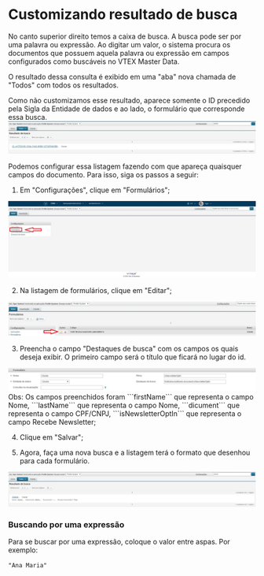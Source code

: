# Customizando resultado de busca

No canto superior direito temos a caixa de busca. A busca pode ser por uma palavra ou expressão.
Ao digitar um valor, o sistema procura os documentos que possuem aquela palavra ou expressão em campos configurados como buscáveis no VTEX Master Data.

O resultado dessa consulta é exibido em uma "aba" nova chamada de "Todos" com todos os resultados.

Como não customizamos esse resultado, aparece somente o ID precedido pela Sigla da Entidade de dados e ao lado, o formulário que corresponde essa busca.
<a href="../img/form-sheet-search-1.jpg" target="\_blank">
<img src="../img/form-sheet-search-1.jpg" alt="" />
</a>

Podemos configurar essa listagem fazendo com que apareça quaisquer campos do documento. Para isso, siga os passos a seguir:

1. Em "Configurações", clique em "Formulários";
<a href="../img/config-2.jpg" target="\_blank">
<img src="../img/config-2.jpg" alt="" />
</a>

2. Na listagem de formulários, clique em "Editar";
<a href="../img/form-edit-update-1.jpg" target="\_blank">
<img src="../img/form-edit-update-1.jpg" alt="" />
</a>

3. Preencha o campo "Destaques de busca" com os campos os quais deseja exibir. O primeiro campo será o título que ficará no lugar do id.
<a href="../img/form-edit-search-1.jpg" target="\_blank">
<img src="../img/form-edit-search-1.jpg" alt="" />
</a>
Obs: Os campos preenchidos foram ```firstName``` que representa o campo Nome, ```lastName``` que representa o campo Nome, ```dicument``` que representa o campo CPF/CNPJ, ```isNewsletterOptIn``` que representa o campo Recebe Newsletter;

4. Clique em "Salvar";

5. Agora, faça uma nova busca e a listagem terá o formato que desenhou para cada formulário.
<a href="../img/form-sheet-search-2.jpg" target="\_blank">
<img src="../img/form-sheet-search-2.jpg" alt="" />
</a>

### Buscando por uma expressão

Para se buscar por uma expressão, coloque o valor entre aspas.
Por exemplo:

```
"Ana Maria"
```
